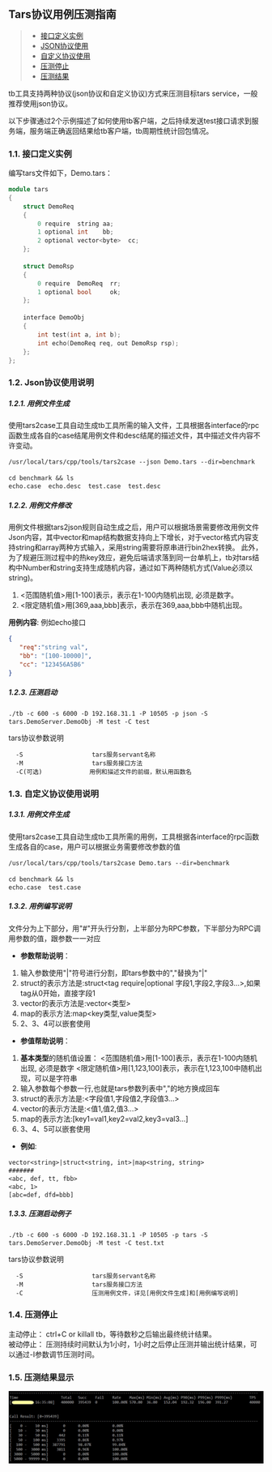 ## Tars协议用例压测指南
> * [接口定义实例](#chapter-1)
> * [JSON协议使用](#chapter-2)
> * [自定义协议使用](#chapter-3)
> * [压测停止](#chapter-4)
> * [压测结果](#chapter-5)

tb工具支持两种协议(json协议和自定义协议)方式来压测目标tars service，一般推荐使用json协议。

以下步骤通过2个示例描述了如何使用tb客户端，之后持续发送test接口请求到服务端，服务端正确返回结果给tb客户端，tb周期性统计回包情况。


### 1.1. <span id="chapter-1"></span>接口定义实例

编写tars文件如下，Demo.tars：

```cpp
module tars
{
    struct DemoReq
    {
        0 require  string aa;
        1 optional int    bb;
        2 optional vector<byte>  cc;
    };

    struct DemoRsp
    {
        0 require  DemoReq  rr;
        1 optional bool     ok;
    };

    interface DemoObj
    {
        int test(int a, int b);
        int echo(DemoReq req, out DemoRsp rsp);
    };
};
```
### 1.2. <span id="chapter-2"></span>Json协议使用说明

##### 1.2.1. 用例文件生成

使用tars2case工具自动生成tb工具所需的输入文件，工具根据各interface的rpc函数生成各自的case结尾用例文件和desc结尾的描述文件，其中描述文件内容不许变动。
```text
/usr/local/tars/cpp/tools/tars2case --json Demo.tars --dir=benchmark

cd benchmark && ls
echo.case  echo.desc  test.case  test.desc
```

##### 1.2.2. 用例文件修改

  用例文件根据tars2json规则自动生成之后，用户可以根据场景需要修改用例文件Json内容，其中vector和map结构数据支持向上下增长，对于vector<byte>格式内容支持string和array两种方式输入，采用string需要将原串进行bin2hex转换。 此外，为了规避压测过程中的热key效应，避免后端请求落到同一台单机上，tb对tars结构中Number和string支持生成随机内容，通过如下两种随机方式(Value必须以string)。
 1. <范围随机值>用[1-100]表示，表示在1-100内随机出现, 必须是数字。
 2. <限定随机值>用[369,aaa,bbb]表示，表示在369,aaa,bbb中随机出现。

 **用例内容**: 例如echo接口
```json
{
   "req":"string val",
   "bb": "[100-10000]",
   "cc": "123456A5B6"
}
```

##### 1.2.3. 压测启动
```text
./tb -c 600 -s 6000 -D 192.168.31.1 -P 10505 -p json -S tars.DemoServer.DemoObj -M test -C test
```
tars协议参数说明
```text
  -S                   tars服务servant名称
  -M                   tars服务接口方法
  -C(可选)             用例和描述文件的前缀，默认用函数名
```

### 1.3. <span id="chapter-3"></span>自定义协议使用说明
##### </span>1.3.1. 用例文件生成

使用tars2case工具自动生成tb工具所需的用例，工具根据各interface的rpc函数生成各自的case，用户可以根据业务需要修改参数的值

```text
/usr/local/tars/cpp/tools/tars2case Demo.tars --dir=benchmark

cd benchmark && ls
echo.case  test.case
```

##### </span> 1.3.2. 用例编写说明

文件分为上下部分，用"#"开头行分割，上半部分为RPC参数，下半部分为RPC调用参数的值，跟参数一一对应

- **参数帮助说明**：
 1. 输入参数使用"|"符号进行分割，即tars参数中的","替换为"|"
 2. struct的表示方法是:struct<tag require|optional 字段1,字段2,字段3...>,如果tag从0开始，直接字段1
 3. vector的表示方法是:vector<类型>
 4. map的表示方法:map<key类型,value类型>
 5. 2、3、4可以嵌套使用

- **参值帮助说明**：
 1. <strong>基本类型</strong>的随机值设置：
    <范围随机值>用[1-100]表示，表示在1-100内随机出现, 必须是数字
    <限定随机值>用[1,123,100]表示，表示在1,123,100中随机出现，可以是字符串
 2. 输入参数每个参数一行,也就是tars参数列表中","的地方换成回车
 3. struct的表示方法是:<字段值1,字段值2,字段值3...>
 4. vector的表示方法是:<值1,值2,值3...>
 5. map的表示方法:[key1=val1,key2=val2,key3=val3...]
 6. 3、4、5可以嵌套使用

- **例如**:
```text
vector<string>|struct<string, int>|map<string, string>
#######
<abc, def, tt, fbb>
<abc, 1>
[abc=def, dfd=bbb]
```

##### 1.3.3. 压测启动例子
```text
./tb -c 600 -s 6000 -D 192.168.31.1 -P 10505 -p tars -S tars.DemoServer.DemoObj -M test -C test.txt
```

tars协议参数说明
```text
  -S                   tars服务servant名称
  -M                   tars服务接口方法
  -C                   压测用例文件，详见[用例文件生成]和[用例编写说明]
```

### 1.4. <span id="chapter-4"></span>压测停止
主动停止： ctrl+C or killall tb，等待数秒之后输出最终统计结果。<br/>
被动停止： 压测持续时间默认为1小时，1小时之后停止压测并输出统计结果，可以通过-I参数调节压测时间。


### 1.5. <span id="chapter-5"></span>压测结果显示
![压测结果](../assets/tb_tars_result.png)